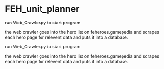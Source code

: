 # FEH_unit_planner
run Web_Crawler.py to start program

the web crawler goes into the hero list on feheroes.gamepedia and scrapes each hero page for relevent data and puts it into a database.

run Web_Crawler.py to start program

the web crawler goes into the hero list on feheroes.gamepedia and scrapes each hero page for relevent data and puts it into a database.
